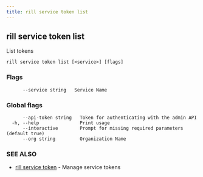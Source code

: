 ```yaml
---
title: rill service token list
---
```

## rill service token list

List tokens

```
rill service token list [<service>] [flags]
```

### Flags

```
      --service string   Service Name
```

### Global flags

```
      --api-token string   Token for authenticating with the admin API
  -h, --help               Print usage
      --interactive        Prompt for missing required parameters (default true)
      --org string         Organization Name
```

### SEE ALSO

* [rill service token](token.md)	 - Manage service tokens

